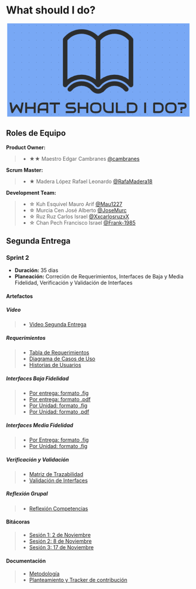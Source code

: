 # What should I do?
<p align="center">
<img src="https://github.com/RafaMadera18/Introduccion-Ing.Software/blob/2b793f3af18f2020e3886d2bcaff421e5ee01885/Extras/Logo.PNG"/>



## Roles de Equipo 
<b>Product Owner:</b></br>
 > - ★★ Maestro Edgar Cambranes [@cambranes](https://github.com/cambranes "Click Aquí")</br>
 
<b>Scrum Master: </b></br>
 > - ★ Madera López Rafael Leonardo [@RafaMadera18](https://github.com/RafaMadera18 "Click Aquí")</br>
 
<b>Development Team:</b></br>
 > - ☆ Kuh Esquivel Mauro Arif [@Mau1227](https://github.com/Mau1227 "Click Aquí")
 > - ☆ Murcia Cen José Alberto [@JoseMurc](https://github.com/JoseMurc "Click Aquí")
 > - ☆ Ruz Ruz Carlos Israel [@XxcarlosruzxX](https://github.com/XxcarlosruzxX "Click Aquí")
 > - ☆ Chan Pech Francisco Israel [@Frank-1985](https://github.com/Franck-1985 "Click Aquí")

## Segunda Entrega
### Sprint 2

<ul>
  <li><b>Duración:</b> 35 dias</li>
  <li><b>Planeación:</b> Correción de Requerimientos, Interfaces de Baja y Media Fidelidad, Verificación y Validación de Interfaces</li>
</ul>

#### Artefactos
##### Video
 > - [Video Segunda Entrega](https://github.com/RafaMadera18/Introduccion-Ing.Software/blob/b88bfbdec80df9c4170dbfd33060a483d0599116/Sprint%202/Artefactos/Video/Video%20Entrega%202.md "Click Aquí")

##### Requerimientos
 > - [Tabla de Requerimientos](https://github.com/RafaMadera18/Introduccion-Ing.Software/blob/f58dd33c78d57392d30082733263c4d7462abe29/Sprint%202/Artefactos/Requerimientos/Tabla%20de%20Requerimientos.pdf "Click Aquí")
  > - [Diagrama de Casos de Uso](https://github.com/RafaMadera18/Introduccion-Ing.Software/blob/f58dd33c78d57392d30082733263c4d7462abe29/Sprint%202/Artefactos/Requerimientos/Diagrama%20de%20casos%20de%20uso.pdf "Click Aquí")
  > - [Historias de Usuarios](https://github.com/RafaMadera18/Introduccion-Ing.Software/blob/f58dd33c78d57392d30082733263c4d7462abe29/Sprint%202/Artefactos/Requerimientos/Historias%20de%20Usuarios.pdf "Click Aquí")
  
##### Interfaces Baja Fidelidad
  > - [Por entrega: formato .fig](https://github.com/RafaMadera18/Introduccion-Ing.Software/blob/f58dd33c78d57392d30082733263c4d7462abe29/Sprint%202/Artefactos/Interfaces%20Baja%20Fidelidad/Interfaz%20Baja%20Fidelidad%20por%20Entregas.fig "Click Aquí")
  > - [Por entrega: formato .pdf](https://github.com/RafaMadera18/Introduccion-Ing.Software/blob/f58dd33c78d57392d30082733263c4d7462abe29/Sprint%202/Artefactos/Interfaces%20Baja%20Fidelidad/Interfaz%20Baja%20Fidelidad%20por%20Entregas.pdf "Click Aquí")
  > - [Por Unidad: formato .fig](https://github.com/RafaMadera18/Introduccion-Ing.Software/blob/f58dd33c78d57392d30082733263c4d7462abe29/Sprint%202/Artefactos/Interfaces%20Baja%20Fidelidad/Interfaz%20Baja%20Fidelidad%20por%20Unidades.fig "Click Aquí")
  > - [Por Unidad: formato .pdf](https://github.com/RafaMadera18/Introduccion-Ing.Software/blob/f58dd33c78d57392d30082733263c4d7462abe29/Sprint%202/Artefactos/Interfaces%20Baja%20Fidelidad/Interfaz%20Baja%20Fidelidad%20por%20Unidades.pdf "Click Aquí")
  
##### Interfaces Media Fidelidad
  > - [Por Entrega: formato .fig](https://github.com/RafaMadera18/Introduccion-Ing.Software/blob/b88bfbdec80df9c4170dbfd33060a483d0599116/Sprint%202/Artefactos/Interfaces%20Media%20Fidelidad/Interfaz%20Media%20Fidelidad%20Por%20Entregas.fig "Click Aquí")
  > - [Por Unidad: formato .fig](https://github.com/RafaMadera18/Introduccion-Ing.Software/blob/b88bfbdec80df9c4170dbfd33060a483d0599116/Sprint%202/Artefactos/Interfaces%20Media%20Fidelidad/Interfaz%20Media%20Fidelidad%20Por%20Unidad.fig "Click Aquí")

##### Verificación y Validación
 > - [Matriz de Trazabilidad](https://github.com/RafaMadera18/Introduccion-Ing.Software/blob/b88bfbdec80df9c4170dbfd33060a483d0599116/Sprint%202/Artefactos/Verificaci%C3%B3n/Matriz%20de%20trazabilidad.pdf "Click Aquí")
 > - [Validación de Interfaces](https://github.com/RafaMadera18/Introduccion-Ing.Software/blob/b88bfbdec80df9c4170dbfd33060a483d0599116/Sprint%202/Artefactos/Validaci%C3%B3n/Validaci%C3%B3n%20de%20Interfaces.pdf "Click Aquí")

##### Reflexión Grupal
 > - [Reflexión Competencias](https://github.com/RafaMadera18/Introduccion-Ing.Software/blob/b88bfbdec80df9c4170dbfd33060a483d0599116/Sprint%202/Artefactos/Reflexi%C3%B3n%20Grupal/Reflexi%C3%B3n%20de%20Competencias.pdf "Click Aquí")

#### Bitácoras
 > - [Sesión 1: 2 de Noviembre](https://github.com/RafaMadera18/Introduccion-Ing.Software/blob/b88bfbdec80df9c4170dbfd33060a483d0599116/Sprint%202/Bit%C3%A1coras/Bit%C3%A1cora%201.pdf "Click Aquí")
 > - [Sesión 2: 8 de Noviembre](https://github.com/RafaMadera18/Introduccion-Ing.Software/blob/b88bfbdec80df9c4170dbfd33060a483d0599116/Sprint%202/Bit%C3%A1coras/Bit%C3%A1cora%202.pdf "Click Aquí")
 > - [Sesión 3: 17 de Noviembre](https://github.com/RafaMadera18/Introduccion-Ing.Software/blob/b88bfbdec80df9c4170dbfd33060a483d0599116/Sprint%202/Bit%C3%A1coras/Bit%C3%A1cora%203.pdf "Click Aquí")

#### Documentación
 > - [Metodología](https://github.com/RafaMadera18/Introduccion-Ing.Software/blob/b88bfbdec80df9c4170dbfd33060a483d0599116/Sprint%202/Documentaci%C3%B3n/Metodologia/Readme.md "Click Aquí")
 > - [Planteamiento y Tracker de contribución](https://github.com/RafaMadera18/Introduccion-Ing.Software/blob/b88bfbdec80df9c4170dbfd33060a483d0599116/Sprint%202/Documentaci%C3%B3n/Planteamiento%20de%20Sprint/Readme.md "Click Aquí")
